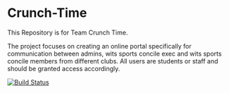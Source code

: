 # Crunch-Time
This Repository is for Team Crunch Time.

The project focuses on creating an online portal specifically for communication between admins, wits sports concile exec and wits sports concile members from different clubs. All users are students or staff and should be granted access accordingly. 

[![Build Status](https://travis-ci.org/Robel-robel/Crunch_Time.svg?branch=master)](https://travis-ci.org/Robel-robel/Crunch-Time)

